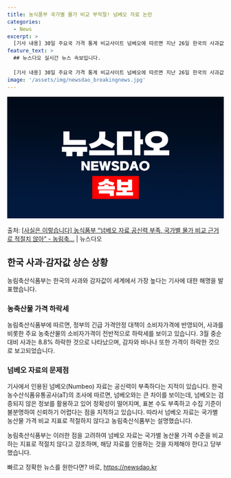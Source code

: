 ```yaml
---
title: 농식품부 국가별 물가 비교 부적절! 넘베오 자료 논란
categories:
  - News
excerpt: >
  [기사 내용] 30일 주요국 가격 통계 비교사이트 넘베오에 따르면 지난 26일 한국의 사과값은 1kg 기준 …
feature_text: >
  ## 뉴스다오 실시간 뉴스 속보입니다.

  [기사 내용] 30일 주요국 가격 통계 비교사이트 넘베오에 따르면 지난 26일 한국의 사과값은 1kg 기준 …
image: '/assets/img/newsdao_breakingnews.jpg'
---
```


![뉴스다오 속보](/assets/img/newsdao_breakingnews.jpg)

<p>출처: <a href="https://newsdao.kr/3476" rel="dofollow">[사실은 이렇습니다] 농식품부 “넘베오 자료 공신력 부족, 국가별 물가 비교 근거로 적절치 않아” - 농림축…</a> | 뉴스다오</p>

<h2 data-ke-size="size26">한국 사과·감자값 상슨 상황</h2>
농림축산식품부는 한국의 사과와 감자값이 세계에서 가장 높다는 기사에 대한 해명을 발표했습니다.

<h3>농축산물 가격 하락세</h3>
농림축산식품부에 따르면, 정부의 긴급 가격안정 대책이 소비자가격에 반영되어, 사과를 비롯한 주요 농축산물의 소비자가격이 전반적으로 하락세를 보이고 있습니다. 3월 중순 대비 사과는 8.8% 하락한 것으로 나타났으며, 감자와 바나나 또한 가격이 하락한 것으로 보고되었습니다.

<h3>넘베오 자료의 문제점</h3>
기사에서 인용된 넘베오(Numbeo) 자료는 공신력이 부족하다는 지적이 있습니다. 한국농수산식품유통공사(aT)의 조사에 따르면, 넘베오와는 큰 차이를 보이는데, 넘베오는 검증되지 않은 정보를 활용하고 있어 정확성이 떨어지며, 표본 수도 부족하고 수집 기준이 불분명하여 신뢰하기 어렵다는 점을 지적하고 있습니다. 따라서 넘베오 자료는 국가별 농산물 가격 비교 지표로 적절하지 않다고 농림축산식품부는 설명했습니다.

농림축산식품부는 이러한 점을 고려하여 넘베오 자료는 국가별 농산물 가격 수준을 비교하는 지표로 적절치 않다고 강조하며, 해당 자료를 인용하는 것을 자제해야 한다고 당부했습니다. 

빠르고 정확한 뉴스를 원한다면? 바로, <a href="https://newsdao.kr" rel="dofollow">https://newsdao.kr</a>


